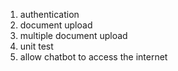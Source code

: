 <!-- following features can be added to the project -->

1. authentication
2. document upload
3. multiple document upload
4. unit test
5. allow chatbot to access the internet
